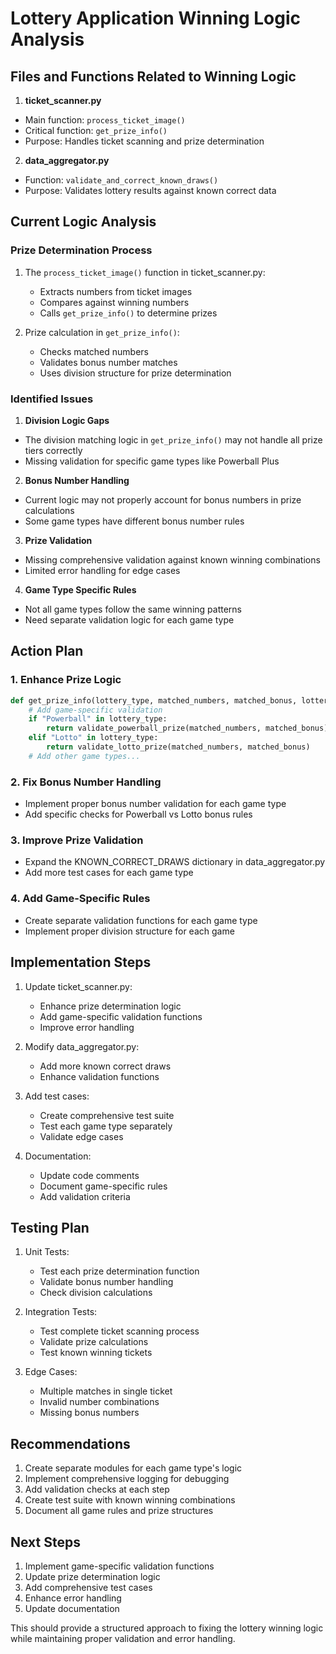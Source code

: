 
# Lottery Application Winning Logic Analysis

## Files and Functions Related to Winning Logic

1. **ticket_scanner.py**
- Main function: `process_ticket_image()`
- Critical function: `get_prize_info()`
- Purpose: Handles ticket scanning and prize determination

2. **data_aggregator.py**
- Function: `validate_and_correct_known_draws()`
- Purpose: Validates lottery results against known correct data

## Current Logic Analysis

### Prize Determination Process
1. The `process_ticket_image()` function in ticket_scanner.py:
   - Extracts numbers from ticket images
   - Compares against winning numbers
   - Calls `get_prize_info()` to determine prizes

2. Prize calculation in `get_prize_info()`:
   - Checks matched numbers
   - Validates bonus number matches
   - Uses division structure for prize determination

### Identified Issues

1. **Division Logic Gaps**
- The division matching logic in `get_prize_info()` may not handle all prize tiers correctly
- Missing validation for specific game types like Powerball Plus

2. **Bonus Number Handling**
- Current logic may not properly account for bonus numbers in prize calculations
- Some game types have different bonus number rules

3. **Prize Validation**
- Missing comprehensive validation against known winning combinations
- Limited error handling for edge cases

4. **Game Type Specific Rules**
- Not all game types follow the same winning patterns
- Need separate validation logic for each game type

## Action Plan

### 1. Enhance Prize Logic
```python
def get_prize_info(lottery_type, matched_numbers, matched_bonus, lottery_result):
    # Add game-specific validation
    if "Powerball" in lottery_type:
        return validate_powerball_prize(matched_numbers, matched_bonus)
    elif "Lotto" in lottery_type:
        return validate_lotto_prize(matched_numbers, matched_bonus)
    # Add other game types...
```

### 2. Fix Bonus Number Handling
- Implement proper bonus number validation for each game type
- Add specific checks for Powerball vs Lotto bonus rules

### 3. Improve Prize Validation
- Expand the KNOWN_CORRECT_DRAWS dictionary in data_aggregator.py
- Add more test cases for each game type

### 4. Add Game-Specific Rules
- Create separate validation functions for each game type
- Implement proper division structure for each game

## Implementation Steps

1. Update ticket_scanner.py:
   - Enhance prize determination logic
   - Add game-specific validation functions
   - Improve error handling

2. Modify data_aggregator.py:
   - Add more known correct draws
   - Enhance validation functions

3. Add test cases:
   - Create comprehensive test suite
   - Test each game type separately
   - Validate edge cases

4. Documentation:
   - Update code comments
   - Document game-specific rules
   - Add validation criteria

## Testing Plan

1. Unit Tests:
   - Test each prize determination function
   - Validate bonus number handling
   - Check division calculations

2. Integration Tests:
   - Test complete ticket scanning process
   - Validate prize calculations
   - Test known winning tickets

3. Edge Cases:
   - Multiple matches in single ticket
   - Invalid number combinations
   - Missing bonus numbers

## Recommendations

1. Create separate modules for each game type's logic
2. Implement comprehensive logging for debugging
3. Add validation checks at each step
4. Create test suite with known winning combinations
5. Document all game rules and prize structures

## Next Steps

1. Implement game-specific validation functions
2. Update prize determination logic
3. Add comprehensive test cases
4. Enhance error handling
5. Update documentation

This should provide a structured approach to fixing the lottery winning logic while maintaining proper validation and error handling.
